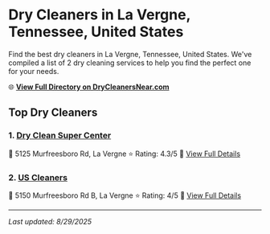 # Dry Cleaners in La Vergne, Tennessee, United States

Find the best dry cleaners in La Vergne, Tennessee, United States. We've compiled a list of 2 dry cleaning services to help you find the perfect one for your needs.

🌐 **[View Full Directory on DryCleanersNear.com](https://drycleanersnear.com/city/US/Tennessee/La%20Vergne)**

## Top Dry Cleaners

### 1. [Dry Clean Super Center](https://drycleanersnear.com/dryCleaner/6861efad6d1fa2e11f513ae0/dry-clean-super-center)
📍 5125 Murfreesboro Rd, La Vergne
⭐ Rating: 4.3/5
🔗 [View Full Details](https://drycleanersnear.com/dryCleaner/6861efad6d1fa2e11f513ae0/dry-clean-super-center)

### 2. [US Cleaners](https://drycleanersnear.com/dryCleaner/6861efad6d1fa2e11f513c58/us-cleaners)
📍 5150 Murfreesboro Rd B, La Vergne
⭐ Rating: 4/5
🔗 [View Full Details](https://drycleanersnear.com/dryCleaner/6861efad6d1fa2e11f513c58/us-cleaners)


---

*Last updated: 8/29/2025*
